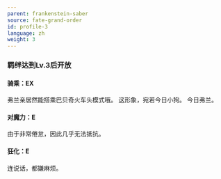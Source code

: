 ```yaml
---
parent: frankenstein-saber
source: fate-grand-order
id: profile-3
language: zh
weight: 3
---
```


### 羁绊达到Lv.3后开放

#### 骑乘：EX

弗兰亲居然能搭乘巴贝奇火车头模式哦。
这形象，宛若今日小狗。
今日弗兰。

#### 对魔力：E

由于非常倦怠，因此几乎无法抵抗。

#### 狂化：E

连说话，都嫌麻烦。
